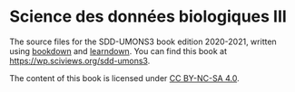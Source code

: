# Science des données biologiques III

The source files for the SDD-UMONS3 book edition 2020-2021, written using [bookdown](https://bookdown.org/home/about.html) and [learndown](https://www.sciviews.org/learndown/). You can find this book at https://wp.sciviews.org/sdd-umons3.

The content of this book is licensed under
[CC BY-NC-SA 4.0](https://creativecommons.org/licenses/by-nc-sa/4.0/deed.fr).

